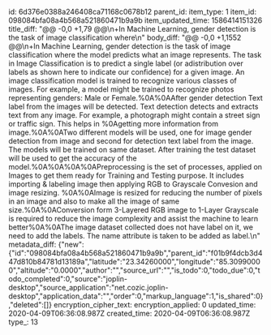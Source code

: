 id: 6d376e0388a246408ca71168c0678b12
parent_id: 
item_type: 1
item_id: 098084bfa08a4b568a521860471b9a9b
item_updated_time: 1586414151326
title_diff: "@@ -0,0 +1,79 @@\n+In Machine Learning, gender detection is the task of image classification where\n"
body_diff: "@@ -0,0 +1,1552 @@\n+In Machine Learning, gender detection is the task of image classification where the model predicts what an image represents. The task in Image Classification is to predict a single label (or adistribution over labels as shown here to indicate our confidence) for a given image. An image classification model is trained to recognize various classes of images. For example, a model might be trained to recognize photos representing genders: Male or Female.%0A%0AAfter gender detection Text label from the images will be detected. Text detection detects and extracts text from any image. For example, a photograph might contain a street sign or traffic sign. This helps in %0Agetting more information from image.%0A%0ATwo different models will be used, one for image gender detection from image and second for detection text label from the image. The models will be trained on same dataset. After training the test dataset will be used to get the accuracy of the model.%0A%0A%0A%0APreprocessing is the set of processes,  applied on Images to get them ready for Training and Testing purpose. It includes importing & labeling image then applying RGB to Grayscale Convesion and image resizing. %0A%0AImage is resized for reducing the number of pixels in an image and also to make all the image of same size.%0A%0AConversion form 3-Layered RGB image to 1-Layer Grayscale is required to reduce the image complexity and assist the machine to learn better%0A%0AThe image dataset collected does not have label on it, we need to add the labels. The name attribute is taken to be added as label.\n"
metadata_diff: {"new":{"id":"098084bfa08a4b568a521860471b9a9b","parent_id":"f01b9f4dcb3d447d810b84781d13189a","latitude":"23.34260000","longitude":"85.30990000","altitude":"0.0000","author":"","source_url":"","is_todo":0,"todo_due":0,"todo_completed":0,"source":"joplin-desktop","source_application":"net.cozic.joplin-desktop","application_data":"","order":0,"markup_language":1,"is_shared":0},"deleted":[]}
encryption_cipher_text: 
encryption_applied: 0
updated_time: 2020-04-09T06:36:08.987Z
created_time: 2020-04-09T06:36:08.987Z
type_: 13